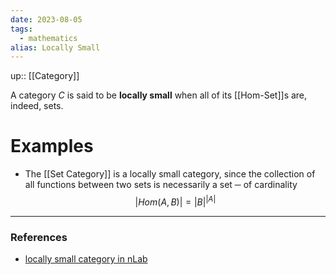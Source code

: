 ```yaml
---
date: 2023-08-05
tags:
  - mathematics
alias: Locally Small
---
```

up:: [[Category]]

A category $C$ is said to be **locally small** when all of its [[Hom-Set]]s are, indeed, sets.
# Examples
- The [[Set Category]] is a locally small category, since the collection of all functions between two sets is necessarily a set ─ of cardinality 
$$
|Hom(A,B)| = |B|^{|A|}
$$

---
### References
- [locally small category in nLab](https://ncatlab.org/nlab/show/locally%20small%20category)